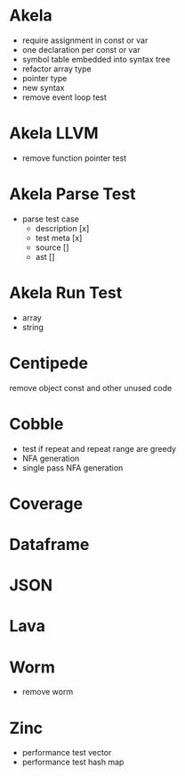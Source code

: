 # Akela
* require assignment in const or var
* one declaration per const or var
* symbol table embedded into syntax tree
* refactor array type
* pointer type
* new syntax
* remove event loop test

# Akela LLVM
* remove function pointer test

# Akela Parse Test
* parse test case
  * description [x]
  * test meta [x]
  * source []
  * ast []

# Akela Run Test
* array
* string

# Centipede
remove object const and other unused code

# Cobble
* test if repeat and repeat range are greedy
* NFA generation
* single pass NFA generation

# Coverage

# Dataframe

# JSON

# Lava

# Worm
* remove worm

# Zinc
* performance test vector
* performance test hash map